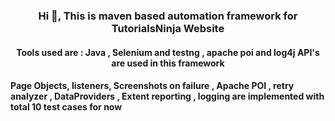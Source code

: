 <h3 align="center">Hi 👋, This is maven based automation framework for TutorialsNinja Website</h3>
<h4 align="center">Tools used are :
Java , Selenium and testng , apache poi and log4j API's are used in this framework</h4>
<h4> 
Page Objects, listeners, Screenshots on failure , Apache POI , retry analyzer , DataProviders , Extent reporting , logging  are implemented with total 10 test cases for now</h4>

